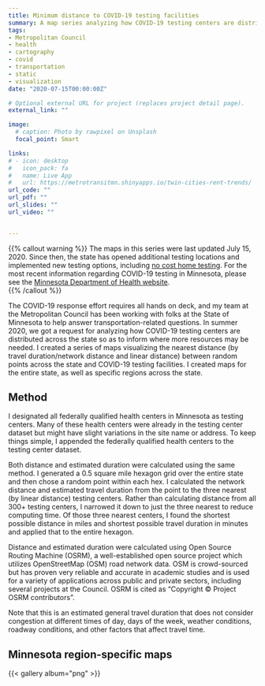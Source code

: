 ```yaml
---
title: Minimum distance to COVID-19 testing facilities
summary: A map series analyzing how COVID-19 testing centers are distributed across Minnesota  
tags:
- Metropolitan Council
- health
- cartography
- covid
- transportation
- static
- visualization
date: "2020-07-15T00:00:00Z"

# Optional external URL for project (replaces project detail page).
external_link: ""

image:
  # caption: Photo by rawpixel on Unsplash
  focal_point: Smart

links:
# - icon: desktop
#   icon_pack: fa
#   name: Live App
#   url: https://metrotransitmn.shinyapps.io/twin-cities-rent-trends/
url_code: ""
url_pdf: ""
url_slides: ""
url_video: ""


---
```


{{% callout warning %}}
The maps in this series were last updated July 15, 2020. Since then, the state has opened additional testing locations and implemented new testing options, including [no cost home testing](https://www.health.state.mn.us/diseases/coronavirus/testsites/athome.html). For the most recent information regarding COVID-19 testing in Minnesota, please see the [Minnesota Department of Health website](https://www.health.state.mn.us/diseases/coronavirus/testsites/index.html).  
{{% /callout %}}

The COVID-19 response effort requires all hands on deck, and my team at the Metropolitan Council has been working with folks at the State of Minnesota to help answer transportation-related questions. In summer 2020, we got a request for analyzing how COVID-19 testing centers are distributed across the state so as to inform where more resources may be needed. I created a series of maps visualizing the nearest distance (by travel duration/network distance and linear distance) between random points across the state and COVID-19 testing facilities. I created maps for the entire state, as well as specific regions across the state. 


## Method   

I designated all federally qualified health centers in Minnesota as testing centers. Many of these health centers were already in the testing center dataset but might have slight variations in the site name or address. To keep things simple, I appended the federally qualified health centers to the testing center dataset.

Both distance and estimated duration were calculated using the same method. I generated a 0.5 square mile hexagon grid over the entire state and then chose a random point within each hex. I calculated the network distance and estimated travel duration from the point to the three nearest (by linear distance) testing centers. Rather than calculating distance from all 300+ testing centers, I narrowed it down to just the three nearest to reduce computing time. Of those three nearest centers, I found the shortest possible distance in miles and shortest possible travel duration in minutes and applied that to the entire hexagon. 

Distance and estimated duration were calculated using Open Source Routing Machine (OSRM), a well-established open source project which utilizes OpenStreetMap (OSM) road network data. OSM is crowd-sourced but has proven very reliable and accurate in academic studies and is used for a variety of applications across public and private sectors, including several projects at the Council. OSRM is cited as “Copyright © Project OSRM contributors”. 

Note that this is an estimated general travel duration that does not consider congestion at different times of day, days of the week, weather conditions, roadway conditions, and other factors that affect travel time. 


## Minnesota region-specific maps  

{{< gallery album="png" >}}

